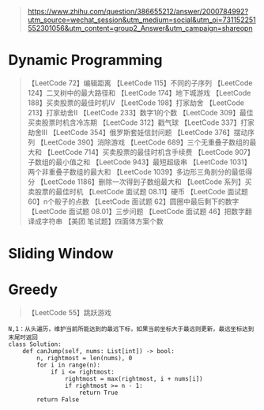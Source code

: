 > https://www.zhihu.com/question/386655212/answer/2000784992?utm_source=wechat_session&utm_medium=social&utm_oi=731152251552301056&utm_content=group2_Answer&utm_campaign=shareopn

# Dynamic Programming

> 【LeetCode 72】编辑距离
> 【LeetCode 115】不同的子序列
> 【LeetCode 124】二叉树中的最大路径和
> 【LeetCode 174】地下城游戏
> 【LeetCode 188】买卖股票的最佳时机IV
> 【LeetCode 198】打家劫舍
> 【LeetCode 213】打家劫舍II
> 【LeetCode 233】数字1的个数
> 【LeetCode 309】最佳买卖股票时机含冷冻期
> 【LeetCode 312】戳气球
> 【LeetCode 337】打家劫舍III
> 【LeetCode 354】俄罗斯套娃信封问题
> 【LeetCode 376】摆动序列
> 【LeetCode 390】消除游戏
> 【LeetCode 689】三个无重叠子数组的最大和
> 【LeetCode 714】买卖股票的最佳时机含手续费
> 【LeetCode 907】子数组的最小值之和
> 【LeetCode 943】最短超级串
> 【LeetCode 1031】两个非重叠子数组的最大和
> 【LeetCode 1039】多边形三角剖分的最低得分
> 【LeetCode 1186】删除一次得到子数组最大和
> 【LeetCode 系列】买卖股票的最佳时机
> 【LeetCode 面试题 08.11】硬币
> 【LeetCode 面试题 60】n个骰子的点数
> 【LeetCode 面试题 62】圆圈中最后剩下的数字
> 【LeetCode 面试题 08.01】三步问题
> 【LeetCode 面试题 46】把数字翻译成字符串
> 【美团 笔试题】四面体方案个数

# Sliding Window

# Greedy
> 【LeetCode 55】跳跃游戏 

```
N,1：从头遍历，维护当前所能达到的最远下标，如果当前坐标大于最远则更新，最远坐标达到末尾时返回
class Solution:
    def canJump(self, nums: List[int]) -> bool:
        n, rightmost = len(nums), 0
        for i in range(n):
            if i <= rightmost:
                rightmost = max(rightmost, i + nums[i])
                if rightmost >= n - 1:
                    return True
        return False
```